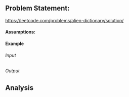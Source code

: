 ## Problem Statement:
https://leetcode.com/problems/alien-dictionary/solution/
#### Assumptions:
#### Example
###### Input
###### Output
## Analysis
